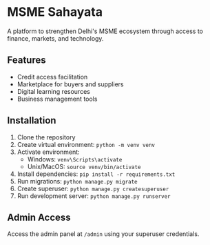 # MSME Sahayata

A platform to strengthen Delhi's MSME ecosystem through access to finance, markets, and technology.

## Features

- Credit access facilitation
- Marketplace for buyers and suppliers
- Digital learning resources
- Business management tools

## Installation

1. Clone the repository
2. Create virtual environment: `python -m venv venv`
3. Activate environment:
   - Windows: `venv\Scripts\activate`
   - Unix/MacOS: `source venv/bin/activate`
4. Install dependencies: `pip install -r requirements.txt`
5. Run migrations: `python manage.py migrate`
6. Create superuser: `python manage.py createsuperuser`
7. Run development server: `python manage.py runserver`

## Admin Access

Access the admin panel at `/admin` using your superuser credentials.
